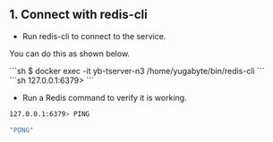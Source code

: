 ## 1. Connect with redis-cli
- Run redis-cli to connect to the service.

You can do this as shown below.
<div class='copy separator-dollar'>
```sh
$ docker exec -it yb-tserver-n3 /home/yugabyte/bin/redis-cli
```
</div>
```sh
127.0.0.1:6379> 
```

- Run a Redis command to verify it is working.

```{.sh .copy .separator-gt}
127.0.0.1:6379> PING
```
```sh
"PONG"
```
